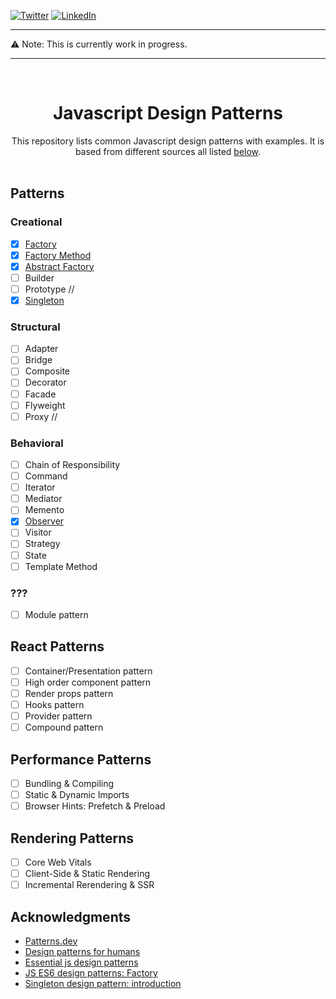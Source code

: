 [![Twitter][twitter-shield]][twitter-url]
[![LinkedIn][linkedin-shield]][linkedin-url]

***
:warning: Note: This is currently work in progress.
***

<!-- PROJECT LOGO -->
<br />
<div align="center">
<h1 align="center">Javascript Design Patterns</h3>

  <p align="center">
    This repository lists common Javascript design patterns with examples. It is based from different sources all listed <a href="#acknowledgments">below</a>.  
    <br />
    <br />
  </p>
</div>

## Patterns

### Creational

- [x] [Factory](./Creational/Factory/README.md)
- [x] [Factory Method](./Creational/FactoryMethod/README.md)
- [x] [Abstract Factory](./Creational/AbstractFactory/README.md)
- [ ] Builder
- [ ] Prototype //
- [x] [Singleton](./Creational/Singleton/README.md)

### Structural
- [ ] Adapter
- [ ] Bridge
- [ ] Composite
- [ ] Decorator
- [ ] Facade
- [ ] Flyweight
- [ ] Proxy //

### Behavioral
- [ ] Chain of Responsibility
- [ ] Command
- [ ] Iterator
- [ ] Mediator
- [ ] Memento
- [x] [Observer](./Behavioral/Observer/README.md)
- [ ] Visitor
- [ ] Strategy
- [ ] State
- [ ] Template Method

### ???
- [ ] Module pattern

## **React Patterns**

- [ ] Container/Presentation pattern
- [ ] High order component pattern
- [ ] Render props pattern
- [ ] Hooks pattern
- [ ] Provider pattern
- [ ] Compound pattern

## **Performance Patterns**

- [ ] Bundling & Compiling
- [ ] Static & Dynamic Imports
- [ ] Browser Hints: Prefetch & Preload

## **Rendering Patterns**

- [ ] Core Web Vitals
- [ ] Client-Side & Static Rendering
- [ ] Incremental Rerendering & SSR

<!-- ACKNOWLEDGMENTS -->
## Acknowledgments
<a name="acknowledgments"></a>
* [Patterns.dev](https://www.patterns.dev/)
* [Design patterns for humans](https://github.com/kamranahmedse/design-patterns-for-humans)
* [Essential js design patterns](https://github.com/addyosmani/essential-js-design-patterns)
* [JS ES6 design patterns: Factory](https://dev.to/sanderdebr/js-es6-design-patterns-factory-3a3g)
* [Singleton design pattern: introduction](https://www.geeksforgeeks.org/singleton-design-pattern-introduction/)

<!-- MARKDOWN LINKS & IMAGES -->
[linkedin-shield]: https://img.shields.io/badge/-LinkedIn-black.svg?style=for-the-badge&logo=linkedin&colorB=555
[linkedin-url]: https://linkedin.com/in/catiagomes82
[twitter-shield]: https://img.shields.io/badge/twitter-1A8CD8?style=for-the-badge&logo=twitter&logoColor=ffffff
[twitter-url]: https://twitter.com/CatiaGomes82